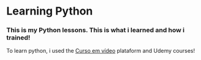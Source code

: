# Learning Python
### This is my Python lessons. This is what i learned and how i trained!

To learn python, i used the [Curso em vídeo](https://www.cursoemvideo.com/) plataform and Udemy courses!
